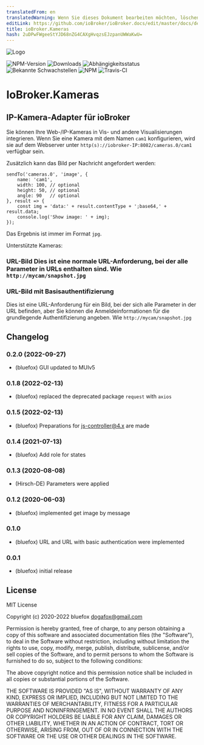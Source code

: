 ```yaml
---
translatedFrom: en
translatedWarning: Wenn Sie dieses Dokument bearbeiten möchten, löschen Sie bitte das Feld "translationsFrom". Andernfalls wird dieses Dokument automatisch erneut übersetzt
editLink: https://github.com/ioBroker/ioBroker.docs/edit/master/docs/de/adapterref/iobroker.cameras/README.md
title: ioBroker.Kameras
hash: 2uDPwFWgeeStYJD68nZG4CAXgHvqzsEJzpanUWWaKwU=
---
```

![Logo](../../../en/adapterref/iobroker.cameras/admin/cameras.png)

![NPM-Version](http://img.shields.io/npm/v/iobroker.cameras.svg)
![Downloads](https://img.shields.io/npm/dm/iobroker.cameras.svg)
![Abhängigkeitsstatus](https://img.shields.io/david/ioBroker/iobroker.cameras.svg)
![Bekannte Schwachstellen](https://snyk.io/test/github/ioBroker/ioBroker.cameras/badge.svg)
![NPM](https://nodei.co/npm/iobroker.cameras.png?downloads=true)
![Travis-CI](http://img.shields.io/travis/ioBroker/ioBroker.cameras/master.svg)

# IoBroker.Kameras
## IP-Kamera-Adapter für ioBroker
Sie können Ihre Web-/IP-Kameras in Vis- und andere Visualisierungen integrieren.
Wenn Sie eine Kamera mit dem Namen `cam1` konfigurieren, wird sie auf dem Webserver unter `http(s)://iobroker-IP:8082/cameras.0/cam1` verfügbar sein.

Zusätzlich kann das Bild per Nachricht angefordert werden:

```
sendTo('cameras.0', 'image', {
    name: 'cam1',
    width: 100, // optional
    height: 50, // optional
    angle: 90   // optional
}, result => {
    const img = 'data:' + result.contentType + ';base64,' + result.data;
    console.log('Show image: ' + img);
});
```

Das Ergebnis ist immer im Format `jpg`.

Unterstützte Kameras:

### URL-Bild Dies ist eine normale URL-Anforderung, bei der alle Parameter in URLs enthalten sind. Wie `http://mycam/snapshot.jpg`
### URL-Bild mit Basisauthentifizierung
Dies ist eine URL-Anforderung für ein Bild, bei der sich alle Parameter in der URL befinden, aber Sie können die Anmeldeinformationen für die grundlegende Authentifizierung angeben. Wie `http://mycam/snapshot.jpg`

<!-- Platzhalter für die nächste Version (am Zeilenanfang):

### **IN ARBEIT** -->

## Changelog
### 0.2.0 (2022-09-27)
* (bluefox) GUI updated to MUIv5

### 0.1.8 (2022-02-13)
* (bluefox) replaced the deprecated package `request` with `axios`

### 0.1.5 (2022-02-13)
* (bluefox) Preparations for js-controller@4.x are made

### 0.1.4 (2021-07-13)
* (bluefox) Add role for states

### 0.1.3 (2020-08-08)
* (Hirsch-DE) Parameters were applied

### 0.1.2 (2020-06-03)
* (bluefox) implemented get image by message

### 0.1.0
* (bluefox) URL and URL with basic authentication were implemented

### 0.0.1
* (bluefox) initial release

## License
MIT License

Copyright (c) 2020-2022 bluefox <dogafox@gmail.com>

Permission is hereby granted, free of charge, to any person obtaining a copy
of this software and associated documentation files (the "Software"), to deal
in the Software without restriction, including without limitation the rights
to use, copy, modify, merge, publish, distribute, sublicense, and/or sell
copies of the Software, and to permit persons to whom the Software is
furnished to do so, subject to the following conditions:

The above copyright notice and this permission notice shall be included in all
copies or substantial portions of the Software.

THE SOFTWARE IS PROVIDED "AS IS", WITHOUT WARRANTY OF ANY KIND, EXPRESS OR
IMPLIED, INCLUDING BUT NOT LIMITED TO THE WARRANTIES OF MERCHANTABILITY,
FITNESS FOR A PARTICULAR PURPOSE AND NONINFRINGEMENT. IN NO EVENT SHALL THE
AUTHORS OR COPYRIGHT HOLDERS BE LIABLE FOR ANY CLAIM, DAMAGES OR OTHER
LIABILITY, WHETHER IN AN ACTION OF CONTRACT, TORT OR OTHERWISE, ARISING FROM,
OUT OF OR IN CONNECTION WITH THE SOFTWARE OR THE USE OR OTHER DEALINGS IN THE
SOFTWARE.
